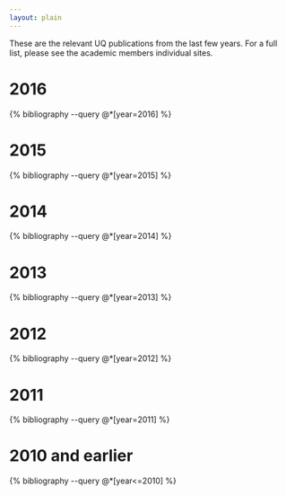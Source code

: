 ```yaml
---
layout: plain
---
```


These are the relevant UQ publications from the last few years. For a full list, please see the academic members individual sites.

<div class="article">
        <div class="content">
    <div class="well">
<h1> 2016</h1>
{% bibliography --query @*[year=2016] %}
</div>
</div>
</div>

<div class="article">
        <div class="content">
    <div class="well">
<h1> 2015</h1>
{% bibliography --query @*[year=2015] %}
</div>
</div>
</div>

<div class="article">
        <div class="content">
    <div class="well">
<h1> 2014</h1>
{% bibliography --query @*[year=2014] %}
</div>
</div>
</div>


<div class="article">
        <div class="content">
    <div class="well">
<h1> 2013</h1>
{% bibliography --query @*[year=2013] %}
</div>
</div>
</div>


<div class="article">
        <div class="content">
    <div class="well">
<h1> 2012</h1>
{% bibliography --query @*[year=2012] %}
</div>
</div>
</div>


<div class="article">
        <div class="content">
    <div class="well">
<h1> 2011</h1>
{% bibliography --query @*[year=2011] %}
</div>
</div>
</div>


<div class="article">
        <div class="content">
    <div class="well">
<h1> 2010 and earlier</h1>
{% bibliography --query @*[year<=2010] %}
</div>
</div>
</div>
